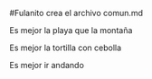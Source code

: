 #Fulanito crea el archivo comun.md

Es mejor la playa que la montaña

Es mejor la tortilla con cebolla

Es mejor ir andando
